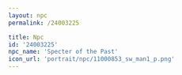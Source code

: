 ```yaml
---
layout: npc
permalink: /24003225

title: Npc
id: '24003225'
npc_name: 'Specter of the Past'
icon_url: 'portrait/npc/11000853_sw_man1_p.png'
---
```


